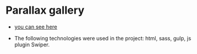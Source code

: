 # Parallax gallery

* [you can see here](https://slavaslavav.github.io/Parallax-gallery/dist/index.html)

* The following technologies were used in the project: html, sass, gulp, js plugin Swiper.
